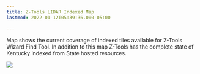 ```yaml
---
title: Z-Tools LIDAR Indexed Map
lastmod: 2022-01-12T05:39:36.000-05:00

---
```

Map shows the current coverage of indexed tiles available for Z-Tools Wizard Find Tool.  In addition to this map Z-Tools has the complete state of Kentucky indexed from State hosted resources.

![](/images/ztools_index_map.png)